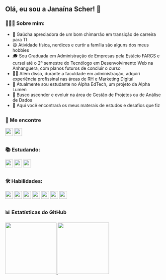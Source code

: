 ## Olá, eu sou a Janaína Scher!  👋

### 💁🏻‍♀️ Sobre mim:

- 🧉  Gaúcha apreciadora de um bom chimarrão em transição de carreira para TI
- 😄 Atividade física, nerdices e curtir a família são alguns dos meus hobbies
- 🎓 Sou Graduada em Administração de Empresas pela Estácio FARGS e cursei até o 2º semestre do Tecnólogo em Desenvolvimento Web na Anhanguera, com planos futuros de concluir o curso
- 👩‍💻 Além disso, durante a faculdade em administração, adquiri experiência profissinal nas áreas de RH e Marketing Digital
- 🧠 Atualmente sou estudante no Alpha EdTech, um projeto da Alpha Lumen
- 🔭 Busco ascender e evoluir na área de Gestão de Projetos ou de Análise de Dados
- 📖 Aqui você encontrará os meus materais de estudos e desafios que fiz

##
### 🔗 Me encontre
  
<div> 
    <a href = "mailto:janainascher@protonmail.com"><img src="https://img.shields.io/badge/ProtonMail-8B89CC?style=for-the-badge&logo=protonmail&logoColor=white" target="_blank" height="25"></a>
    <a href="https://www.linkedin.com/in/janainascher/" target="_blank"><img src="https://img.shields.io/badge/LinkedIn-0077B5?style=for-the-badge&logo=linkedin&logoColor=white" target="_blank" height="25"></a>
</div>

##
### 📚 Estudando:

<div>
  <img src="https://img.shields.io/badge/Python-FFD43B?style=for-the-badge&logo=python&logoColor=blue" height="25" />
  <img src="https://img.shields.io/badge/Linux-FCC624?style=for-the-badge&logo=linux&logoColor=black" height="25" />
  <img src="https://img.shields.io/badge/Gerenciamento_de_Projetos-FF8B29?style=for-the-badge&logo=alura&logoColor=black" height="25" />
</div>

##
### 🛠 Habilidades:

<div>
  <img src="https://img.shields.io/badge/VSCode-0078D4?style=for-the-badge&logo=visual%20studio%20code&logoColor=white" height="25" />
  <img src="https://img.shields.io/badge/GitHub-100000?style=for-the-badge&logo=github&logoColor=white" height="25" />
  <img src="https://img.shields.io/badge/GIT-E44C30?style=for-the-badge&logo=git&logoColor=white" height="25" />
  <img src="https://img.shields.io/badge/Trello-0052CC?style=for-the-badge&logo=trello&logoColor=white" height="25" />
  <img src="https://img.shields.io/badge/VirtualBox-21416b?style=for-the-badge&logo=VirtualBox&logoColor=white" height="25" />
  <img src="https://img.shields.io/badge/Ubuntu-E95420?style=for-the-badge&logo=ubuntu&logoColor=white" height="25" />
  <img src="https://img.shields.io/badge/Windows-0078D6?style=for-the-badge&logo=windows&logoColor=white" height="25" />
</div>
  
##
### 📊 Estatísticas do GitHub

<div>
  <a href="https://github.com/janascher">
  <img height="165em" src="https://github-readme-stats.vercel.app/api?username=janascher&show_icons=true&theme=dracula&include_all_commits=true&count_private=true"/>
  <img height="165em" src="https://github-readme-stats.vercel.app/api/top-langs/?username=janascher&layout=compact&langs_count=7&theme=dracula"/>
</div>
